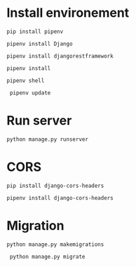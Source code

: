 # Install environement

 `pip install pipenv`
 
 `pipenv install Django`
 
 `pipenv install djangorestframework`
 
 `pipenv install`
 
 `pipenv shell`
 
` pipenv update`

# Run server

 `python manage.py runserver`

# CORS

`pip install django-cors-headers`
 
`pipenv install django-cors-headers`

# Migration

`python manage.py makemigrations`

` python manage.py migrate`


